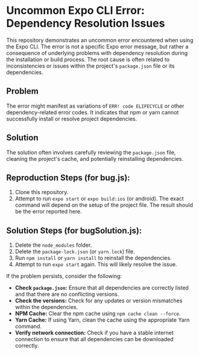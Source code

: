 # Uncommon Expo CLI Error: Dependency Resolution Issues

This repository demonstrates an uncommon error encountered when using the Expo CLI. The error is not a specific Expo error message, but rather a consequence of underlying problems with dependency resolution during the installation or build process.  The root cause is often related to inconsistencies or issues within the project's `package.json` file or its dependencies.

## Problem
The error might manifest as variations of `ERR! code ELIFECYCLE` or other dependency-related error codes.  It indicates that npm or yarn cannot successfully install or resolve project dependencies.

## Solution
The solution often involves carefully reviewing the `package.json` file, cleaning the project's cache, and potentially reinstalling dependencies.

## Reproduction Steps (for bug.js):
1. Clone this repository.
2. Attempt to run `expo start` or `expo build:ios` (or android).  The exact command will depend on the setup of the project file.  The result should be the error reported here.

## Solution Steps (for bugSolution.js):
1. Delete the `node_modules` folder.
2. Delete the `package-lock.json` (or `yarn.lock`) file.
3. Run `npm install` or `yarn install` to reinstall the dependencies.
4. Attempt to run `expo start` again.  This will likely resolve the issue.

If the problem persists, consider the following:
* **Check `package.json`:** Ensure that all dependencies are correctly listed and that there are no conflicting versions.
* **Check the versions:** Check for any updates or version mismatches within the dependencies.
* **NPM Cache:** Clear the npm cache using `npm cache clean --force`.
* **Yarn Cache:** If using Yarn, clean the cache using the appropriate Yarn command.
* **Verify network connection:** Check if you have a stable internet connection to ensure that all dependencies can be downloaded correctly.